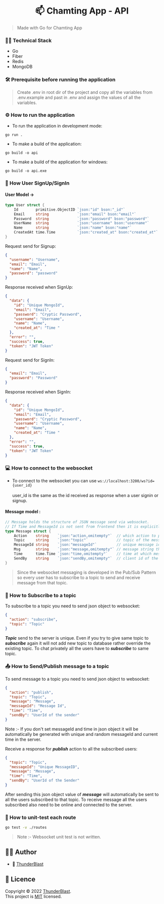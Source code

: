 # <center> 📫 Chamting App - API  </center>

> Made with Go for Chamting App

### 👨‍💻 Technical Stack

- Go
- Fiber
- Redis
- MongoDB

### 🛠 Prerequisite before running the application

> Create .env in root dir of the project and copy all the variables from .env.example and past in .env and assign the values of all the variables.

### ⚙ How to run the application

- To run the application in development mode:

```shell
go run .
```

- To make a build of the application:

```shell
go build -o api
```

- To make a build of the application for windows:

```shell
go build -o api.exe
```

### 📲 How User SignUp/SignIn

#### User Model ->

```go
type User struct {
	Id        primitive.ObjectID `json:"id" bson:"_id"`
	Email     string             `json:"email" bson:"email"`
	Password  string             `json:"password" bson:"password"`
	UserName  string             `json:"username" bson:"username"`
	Name      string             `json:"name" bson:"name"`
	CreatedAt time.Time          `json:"created_at" bson:"created_at"`
}
```

Request send for Signup:

```json
{
  "username": "Username",
  "email": "Email",
  "name": "Name",
  "password": "password"
}
```

Response received when SignUp:

```json
{
  "data": {
    "id": "Unique MongoId",
    "email": "Email",
    "password": "Cryptic Password",
    "username": "Username",
    "name": "Name",
    "created_at": "Time "
  },
  "error": "",
  "success": true,
  "token": "JWT Token"
}
```

Request send for SignIn:

```json
{
  "email": "Email",
  "password": "Password"
}
```

Response received when SignIn:

```json
{
  "data": {
    "id": "Unique MongoId",
    "email": "Email",
    "password": "Cryptic Password",
    "username": "Username",
    "name": "Name",
    "created_at": "Time "
  },
  "error": "",
  "success": true,
  "token": "JWT Token"
}
```

### 💻 How to connect to the websocket

- To connect to the websocket you can use `ws://localhost:3200/ws?id={user_id}`<br></br>
  user_id is the same as the id received as response when a user signin or signup.

#### Message model :

```go
// Message holds the structure of JSON message send via websocket.
// If Time and MessageId is not sent from frontend then it is explicitly created here at backend
type Message struct {
    Action    string    `json:"action,omitempty"`  // which action to perform with the message
    Topic     string    `json:"topic"`             // topic of the message sent
    MessageId string    `json:"messageId"`         // unique message id for each message
    Msg       string    `json:"message,omitempty"` // message string that is sent
    Time      time.Time `json:"time,omitempty"`    // time at which message is sent
    SendBy    string    `json:"sendBy,omitempty"`  // client id of the client
}
```

> Since the websocket messaging is developed in the Pub/Sub Pattern so every user has to subscribe to a topic to send and receive message from that topic.

### 🔔 How to Subscribe to a topic

To subscribe to a topic you need to send json object to websocket:

```json
{
  "action": "subscribe",
  "topic": "Topic"
}
```

**_Topic_** send to the server is unique. Even if you try to give same topic to **_subscribe_** again it will not add new topic to database rather override the existing topic.
To chat privately all the users have to **_subscribe_** to same topic.

### 📤 How to Send/Publish message to a topic

To send message to a topic you need to send json object to websocket:

```json
{
  "action": "publish",
  "topic": "Topic",
  "message": "Message",
  "messageId": "Message Id",
  "time": "Time",
  "sendBy": "UserId of the sender"
}
```

Note :- If you don't set messageId and time in json object it will be automatically be generated with unique and random messageId and current time in the server.

Receive a response for **_publish_** action to all the subscribed users:

```json
{
  "topic": "Topic",
  "messageId": "Unique MessageID",
  "message": "Message",
  "time": "Time",
  "sendBy": "UserId of the Sender"
}
```

After sending this json object value of **_message_** will automatically be sent to all the users subscribed to that topic. To receive message all the users subscribed also need to be online and connected to the server.

### 🧪 How to unit-test each route
```sh
go test -v ./routes
```
> Note :- Websocket unit test is not written.

## 🙍‍♂️ Author

- 👦 [ThunderBlast](https://github.com/XxThunderBlastxX)

## 📃 Licence

Copyright © 2022 [ThunderBlast](https://github.com/xXThunderBlastxX).<br />
This project is [MIT](LICENCE) licensed.
